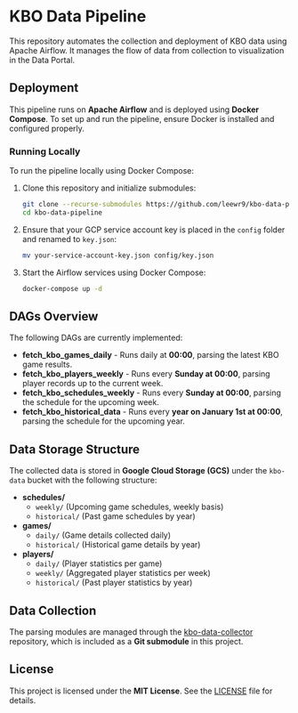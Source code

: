 # KBO Data Pipeline

This repository automates the collection and deployment of KBO data using Apache Airflow. It manages the flow of data from collection to visualization in the Data Portal.

## Deployment

This pipeline runs on **Apache Airflow** and is deployed using **Docker Compose**. To set up and run the pipeline, ensure Docker is installed and configured properly.

### Running Locally

To run the pipeline locally using Docker Compose:

1. Clone this repository and initialize submodules:
   ```bash
   git clone --recurse-submodules https://github.com/leewr9/kbo-data-pipeline.git
   cd kbo-data-pipeline
   ```
2. Ensure that your GCP service account key is placed in the `config` folder and renamed to `key.json`:
   ```bash
   mv your-service-account-key.json config/key.json
   ```
3. Start the Airflow services using Docker Compose:
   ```bash
   docker-compose up -d
   ```

## DAGs Overview

The following DAGs are currently implemented:

- **fetch_kbo_games_daily** - Runs daily at **00:00**, parsing the latest KBO game results.
- **fetch_kbo_players_weekly** - Runs every **Sunday at 00:00**, parsing player records up to the current week.
- **fetch_kbo_schedules_weekly** - Runs every **Sunday at 00:00**, parsing the schedule for the upcoming week.
- **fetch_kbo_historical_data** - Runs every **year on January 1st at 00:00**, parsing the schedule for the upcoming year.

## Data Storage Structure
The collected data is stored in **Google Cloud Storage (GCS)** under the `kbo-data` bucket with the following structure:

- **schedules/**
  - `weekly/` (Upcoming game schedules, weekly basis)
  - `historical/` (Past game schedules by year)
- **games/**
  - `daily/` (Game details collected daily)
  - `historical/` (Historical game details by year)
- **players/**
  - `daily/` (Player statistics per game)
  - `weekly/` (Aggregated player statistics per week)
  - `historical/` (Past player statistics by year)

## Data Collection

The parsing modules are managed through the [kbo-data-collector](https://github.com/leewr9/kbo-data-collector) repository, which is included as a **Git submodule** in this project.

## License

This project is licensed under the **MIT License**. See the [LICENSE](LICENSE) file for details.

